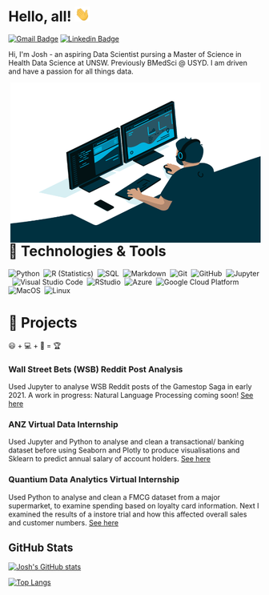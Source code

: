 # Hello, all! <img src="https://raw.githubusercontent.com/JoshyB14/JoshyB14/master/wave.gif" width="30px">
[![Gmail Badge](https://img.shields.io/badge/-jbryden14@gmail.com-c14438?style=for-the-badge&logo=Gmail&logoColor=white&link=mailto:jbryden14@gmail.com)](mailto:jbryden14@gmail.com) 
[![Linkedin Badge](https://img.shields.io/badge/-joshbryden14-0072b1?style=for-the-badge&logo=Linkedin&logoColor=white&link=https://www.linkedin.com/in/joshbryden14/)](https://www.linkedin.com/in/josh-bryden14/) <p align='left'>Hi, I'm Josh - an aspiring Data Scientist pursing a Master of Science in Health Data Science at UNSW. Previously BMedSci @ USYD. I am driven and have a passion for all things data.
  
<img align="right" alt="GIF" src="https://github.com/JoshyB14/JoshyB14/blob/main/code.gif?raw=true" width="500" height="320" />

# 🔧 Technologies & Tools

![Python](https://img.shields.io/badge/-Python-05122A?style=for-the-badge&logo=python)&nbsp;
![R (Statistics)](https://img.shields.io/badge/-R-05122A?style=for-the-badge&logo=R&logoColor=276DC3)&nbsp;
![SQL](https://img.shields.io/badge/-SQL-05122A?style=for-the-badge&logo=sql)&nbsp;
![Markdown](https://img.shields.io/badge/-Markdown-05122A?style=for-the-badge&logo=markdown)&nbsp;
![Git](https://img.shields.io/badge/-Git-05122A?style=for-the-badge&logo=git)&nbsp;
![GitHub](https://img.shields.io/badge/-GitHub-05122A?style=for-the-badge&logo=github)&nbsp;
![Jupyter](https://img.shields.io/badge/-Jupyter-05122A?style=for-the-badge&logo=jupyter)&nbsp;
![Visual Studio Code](https://img.shields.io/badge/-Visual%20Studio%20Code-05122A?style=for-the-badge&logo=visual-studio-code&logoColor=007ACC)&nbsp;
![RStudio](https://img.shields.io/badge/-RStudio-05122A?style=for-the-badge&logo=rstudio)&nbsp;
![Azure](https://img.shields.io/badge/-Azure-05122A?style=for-the-badge&logo=azure)&nbsp;
![Google Cloud Platform](https://img.shields.io/badge/-Google_Cloud_Platform-05122A?style=for-the-badge&logo=gcp)&nbsp;
![MacOS](https://img.shields.io/badge/-MacOS-05122A?style=for-the-badge&logo=apple)&nbsp;
![Linux](https://img.shields.io/badge/-Linux-05122A?style=for-the-badge&logo=linux&logoColor=white)


# 🚧 Projects
  😃 + 💻 + 🧠 = 🏆

### Wall Street Bets (WSB) Reddit Post Analysis
Used Jupyter to analyse WSB Reddit posts of the Gamestop Saga in early 2021. A work in progress: Natural Language Processing coming soon! [See here](https://github.com/JoshyB14/Wall-Street-Bets-Reddit)

### ANZ Virtual Data Internship
Used Jupyter and Python to analyse and clean a transactional/ banking  dataset before using Seaborn and Plotly to produce visualisations and Sklearn to predict annual salary of account holders. [See here](https://github.com/JoshyB14/ANZ_Data_Virtual_Internship)

### Quantium Data Analytics Virtual Internship
Used Python to analyse and clean a FMCG dataset from a major supermarket, to examine spending based on loyalty card information. Next I examined the results of a instore trial and how this affected overall sales and customer numbers. [See here](https://github.com/JoshyB14/Quantium_Data_Analytics_Virtual_Internship)

## GitHub Stats

[![Josh's GitHub stats](https://github-readme-stats.vercel.app/api?username=JoshyB14&show_icons=true&count_private=true?&theme=merko)](https://github.com/anuraghazra/github-readme-stats)

[![Top Langs](https://github-readme-stats.vercel.app/api/top-langs/?username=JoshyB14&layout=compact&show_icons=true&count_private=true?&theme=merko)](https://github.com/anuraghazra/github-readme-stats)
